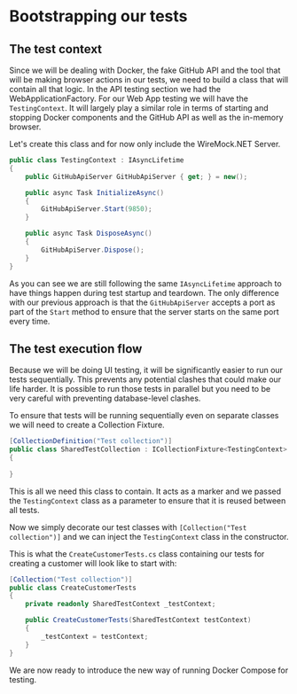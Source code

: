 ﻿---
description: Let's setup our test suite for UI testing
---

# Bootstrapping our tests

## The test context

Since we will be dealing with Docker, the fake GitHub API and the tool that will be making browser actions in our tests, 
we need to build a class that will contain all that logic. In the API testing section we had the WebApplicationFactory.
For our Web App testing we will have the `TestingContext`. It will largely play a similar role in terms of starting and stopping Docker components and the GitHub API as well as the in-memory browser.

Let's create this class and for now only include the WireMock.NET Server.

```csharp
public class TestingContext : IAsyncLifetime
{
    public GitHubApiServer GitHubApiServer { get; } = new();

    public async Task InitializeAsync()
    {
        GitHubApiServer.Start(9850);
    }

    public async Task DisposeAsync()
    {
        GitHubApiServer.Dispose();
    }
}
```

As you can see we are still following the same `IAsyncLifetime` approach to have things happen during test startup and teardown.
The only difference with our previous approach is that the `GitHubApiServer` accepts a port as part of the `Start` method to ensure that the server starts on the same port every time.

## The test execution flow

Because we will be doing UI testing, it will be significantly easier to run our tests sequentially. 
This prevents any potential clashes that could make our life harder. It is possible to run those tests in parallel but you need to be very careful with preventing database-level clashes.

To ensure that tests will be running sequentially even on separate classes we will need to create a Collection Fixture.

```csharp
[CollectionDefinition("Test collection")]
public class SharedTestCollection : ICollectionFixture<TestingContext>
{
    
}
```

This is all we need this class to contain. It acts as a marker and we passed the `TestingContext` class as a parameter to ensure that it is reused between all tests.

Now we simply decorate our test classes with `[Collection("Test collection")]` and we can inject the `TestingContext` class in the constructor.

This is what the `CreateCustomerTests.cs` class containing our tests for creating a customer will look like to start with:

```csharp
[Collection("Test collection")]
public class CreateCustomerTests
{
    private readonly SharedTestContext _testContext;    

    public CreateCustomerTests(SharedTestContext testContext)
    {
        _testContext = testContext;
    }    
}
```

We are now ready to introduce the new way of running Docker Compose for testing.
